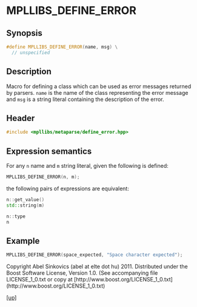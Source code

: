 # MPLLIBS_DEFINE_ERROR

## Synopsis

```cpp
#define MPLLIBS_DEFINE_ERROR(name, msg) \
  // unspecified
```

## Description

Macro for defining a class which can be used as error messages returned by
parsers. `name` is the name of the class representing the error message and
`msg` is a string literal containing the description of the error.

## Header

```cpp
#include <mpllibs/metaparse/define_error.hpp>
```

## Expression semantics

For any `n` name and `m` string literal, given the following is defined:

```cpp
MPLLIBS_DEFINE_ERROR(n, m);
```

the following pairs of expressions are equivalent:

```cpp
n::get_value()
std::string(m)
```

```cpp
n::type
n
```

## Example

```cpp
MPLLIBS_DEFINE_ERROR(space_expected, "Space character expected");
```

<p class="copyright">
Copyright Abel Sinkovics (abel at elte dot hu) 2011.
Distributed under the Boost Software License, Version 1.0.
(See accompanying file LICENSE_1_0.txt or copy at
[http://www.boost.org/LICENSE_1_0.txt](http://www.boost.org/LICENSE_1_0.txt)
</p>

[[up]](reference.html)



